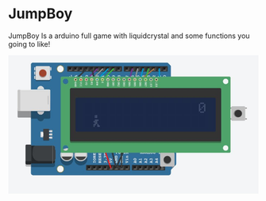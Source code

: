 # JumpBoy
JumpBoy Is a arduino full game with liquidcrystal and some functions you going to like!

<img src="https://github.com/unixfool/JumpBoy/blob/main/1.JPG">
